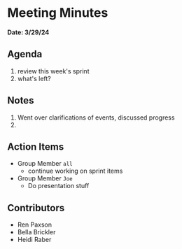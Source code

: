 # Meeting Minutes
**Date: 3/29/24**

## Agenda
1. review this week's sprint
2. what's left?

## Notes
1. Went over clarifications of events, discussed progress
2. 

## Action Items
* Group Member `all`
    * continue working on sprint items
* Group Member `Joe`
    * Do presentation stuff

## Contributors
* Ren Paxson
* Bella Brickler
* Heidi Raber